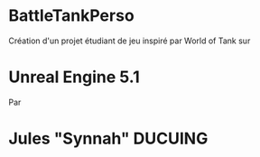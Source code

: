 # BattleTankPerso

Création d'un projet étudiant de jeu inspiré par World of Tank sur
# Unreal Engine 5.1
Par 
# Jules "Synnah" DUCUING
